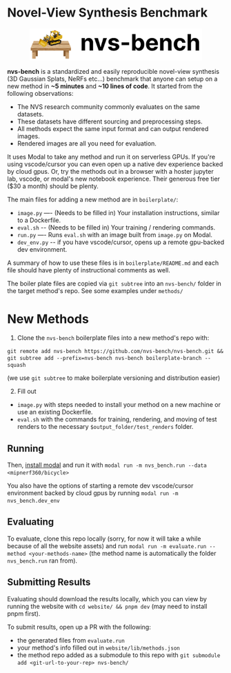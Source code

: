 # Novel-View Synthesis Benchmark
<p align="center">
  <img src="website/public/logo.png" alt="NVS-Bench Logo" width="400"/>
</p>


**nvs-bench** is a standardized and easily reproducible novel-view synthesis (3D Gaussian Splats, NeRFs etc…) benchmark that anyone can setup on a new method in **~5 minutes** and **~10 lines of code**. It started from the following observations: 
- The NVS research community commonly evaluates on the same datasets.
- These datasets have different sourcing and preprocessing steps. 
- All methods expect the same input format and can output rendered images.
- Rendered images are all you need for evaluation.


It uses Modal to take any method and run it on serverless GPUs. If you're using vscode/cursor you can even open up a native dev experience backed by cloud gpus. Or, try the methods out in a browser with a hoster jupyter lab, vscode, or modal's new notebook experience. Their generous free tier ($30 a month) should be plenty.

The main files for adding a new method are in `boilerplate/`:

- `image.py` —- (Needs to be filled in) Your installation instructions, similar to a Dockerfile.
- `eval.sh` -- (Needs to be filled in) Your training / rendering commands.
- `run.py` —- Runs `eval.sh` with an image built from `image.py` on Modal.
- `dev_env.py` -- if you have vscode/cursor, opens up a remote gpu-backed dev environment.

A summary of how to use these files is in `boilerplate/README.md` and each file should have plenty of instructional comments as well.

The boiler plate files are copied via `git subtree` into an `nvs-bench/` folder in the target method's repo. See some examples under `methods/`

# New Methods
1) Clone the `nvs-bench` boilerplate files into a new method's repo with:
```
git remote add nvs-bench https://github.com/nvs-bench/nvs-bench.git && git subtree add --prefix=nvs-bench nvs-bench boilerplate-branch --squash
```
(we use `git subtree` to make boilerplate versioning and distribution easier)

2) Fill out 
- `image.py` with steps needed to install your method on a new machine or use an existing Dockerfile.
- `eval.sh` with the commands for training, rendering, and moving of test renders to the necessary `$output_folder/test_renders` folder.

## Running
Then, [install modal](https://modal.com/docs/guide#getting-started) and run it with `modal run -m nvs_bench.run --data <mipnerf360/bicycle>`

You also have the options of starting a remote dev vscode/cursor environment backed by cloud gpus by running `modal run -m nvs_bench.dev_env`

## Evaluating
To evaluate, clone this repo locally (sorry, for now it will take a while because of all the website assets) and run `modal run -m evaluate.run --method <your-methods-name>` (the method name is automatically the folder `nvs_bench.run` ran from).


## Submitting Results
Evaluating should download the results locally, which you can view by running the website with `cd website/ && pnpm dev` (may need to install pnpm first).

To submit results, open up a PR with the following:
- the generated files from `evaluate.run`
- your method's info filled out in `website/lib/methods.json`
- the method repo added as a submodule to this repo with `git submodule add <git-url-to-your-rep> nvs-bench/`
